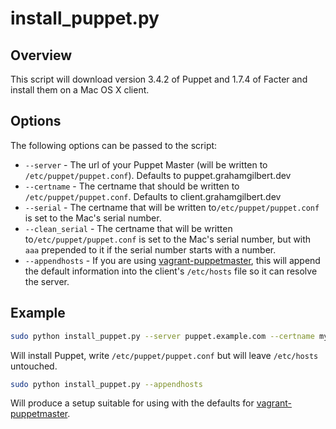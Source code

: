 # install_puppet.py

## Overview

This script will download version 3.4.2 of Puppet and 1.7.4 of Facter and install them on a Mac OS X client.

## Options

The following options can be passed to the script:

* ``--server`` - The url of your Puppet Master (will be written to ``/etc/puppet/puppet.conf``). Defaults to puppet.grahamgilbert.dev
* ``--certname`` - The certname that should be written to ``/etc/puppet/puppet.conf``. Defaults to client.grahamgilbert.dev
* ``--serial`` - The certname that will be written to``/etc/puppet/puppet.conf`` is set to the Mac's serial number.
* ``--clean_serial`` - The certname that will be written to``/etc/puppet/puppet.conf`` is set to the Mac's serial number, but with ``aaa`` prepended to it if the serial number starts with a number.
* ``--appendhosts`` - If you are using [vagrant-puppetmaster](https://github.com/grahamgilbert/vagrant-puppetmaster), this will append the default information into the client's ``/etc/hosts`` file so it can resolve the server.

## Example

``` bash
sudo python install_puppet.py --server puppet.example.com --certname my-client.example.com
```

Will install Puppet, write ``/etc/puppet/puppet.conf`` but will leave ``/etc/hosts`` untouched.

``` bash
sudo python install_puppet.py --appendhosts
```

Will produce a setup suitable for using with the defaults for [vagrant-puppetmaster](https://github.com/grahamgilbert/vagrant-puppetmaster).